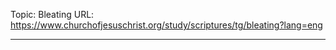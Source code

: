 Topic: Bleating
URL: https://www.churchofjesuschrist.org/study/scriptures/tg/bleating?lang=eng

---

